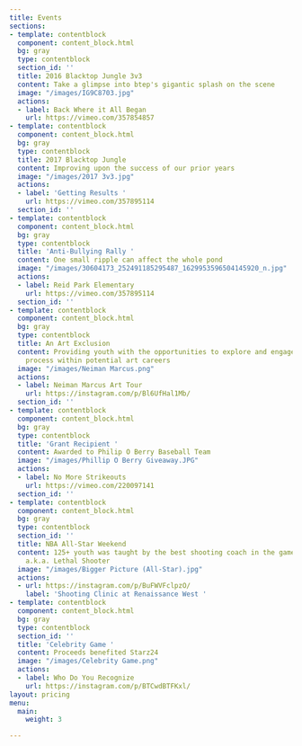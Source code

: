 ```yaml
---
title: Events
sections:
- template: contentblock
  component: content_block.html
  bg: gray
  type: contentblock
  section_id: ''
  title: 2016 Blacktop Jungle 3v3
  content: Take a glimpse into btep's gigantic splash on the scene
  image: "/images/IG9C8703.jpg"
  actions:
  - label: Back Where it All Began
    url: https://vimeo.com/357854857
- template: contentblock
  component: content_block.html
  bg: gray
  type: contentblock
  title: 2017 Blacktop Jungle
  content: Improving upon the success of our prior years
  image: "/images/2017 3v3.jpg"
  actions:
  - label: 'Getting Results '
    url: https://vimeo.com/357895114
  section_id: ''
- template: contentblock
  component: content_block.html
  bg: gray
  type: contentblock
  title: 'Anti-Bullying Rally '
  content: One small ripple can affect the whole pond
  image: "/images/30604173_252491185295487_1629953596504145920_n.jpg"
  actions:
  - label: Reid Park Elementary
    url: https://vimeo.com/357895114
  section_id: ''
- template: contentblock
  component: content_block.html
  bg: gray
  type: contentblock
  title: An Art Exclusion
  content: Providing youth with the opportunities to explore and engage the creative
    process within potential art careers
  image: "/images/Neiman Marcus.png"
  actions:
  - label: Neiman Marcus Art Tour
    url: https://instagram.com/p/Bl6UfHal1Mb/
  section_id: ''
- template: contentblock
  component: content_block.html
  bg: gray
  type: contentblock
  title: 'Grant Recipient '
  content: Awarded to Philip O Berry Baseball Team
  image: "/images/Phillip O Berry Giveaway.JPG"
  actions:
  - label: No More Strikeouts
    url: https://vimeo.com/220097141
  section_id: ''
- template: contentblock
  component: content_block.html
  bg: gray
  type: contentblock
  section_id: ''
  title: NBA All-Star Weekend
  content: 125+ youth was taught by the best shooting coach in the game Chris Matthews
    a.k.a. Lethal Shooter
  image: "/images/Bigger Picture (All-Star).jpg"
  actions:
  - url: https://instagram.com/p/BuFWVFclpzO/
    label: 'Shooting Clinic at Renaissance West '
- template: contentblock
  component: content_block.html
  bg: gray
  type: contentblock
  section_id: ''
  title: 'Celebrity Game '
  content: Proceeds benefited Starz24
  image: "/images/Celebrity Game.png"
  actions:
  - label: Who Do You Recognize
    url: https://instagram.com/p/BTCwdBTFKxl/
layout: pricing
menu:
  main:
    weight: 3

---
```

